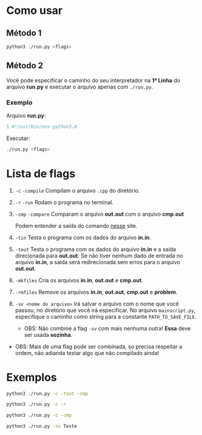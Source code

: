 # Como usar

## Método 1

```bash
python3 ./run.py <flags>
```

## Método 2

Você pode especificar o caminho do seu interpretador  na __1ª Linha__ do arquivo __run.py__ e executar o arquivo apenas com ```./run.py```.

### Exemplo

Arquivo __run.py__:

```py
1 #!/usr/bin/env python3.8
```

Executar:
```bash
./run.py <flags>
```

# Lista de flags

1. ```-c``` ```-compile``` Compilam o arquivo ```.cpp``` do diretório.

2. ```-r``` ```-run``` Rodam o programa no terminal.

3. ```-cmp``` ```-compare``` Comparam o arquivo __out.out__ com o arquivo __cmp.out__ 

    Podem entender a saída do comando [nesse](http://www.bosontreinamentos.com.br/linux/como-comparar-arquivos-no-linux-com-cmp-comm-diff-e-sdiff/) site.

4. ```-tin``` Testa o programa com os dados do arquivo __in.in__.

5. ```-tout``` Testa o programa com os dados do arquivo __in.in__ e a saída direcionada para __out.out__. Se não tiver nenhum dado de entrada no arquivo __in.in__, a saída será redirecionada sem erros para o arquivo __out.out__.

6. ```-mkfiles``` Cria os arquivos __in.in__, __out.out__ e __cmp.out__.

7. ```-rmfiles``` Remove os arquivos __in.in__, __out.out__, __cmp.out__ e __problem__.

8. ```-sv <nome do arquivo>``` Irá salvar o arquivo com o nome que você passou, no diretório que você irá especificar. No arquivo ```mainscript.py```, especifique o caminho como string para a constante ```PATH_TO_SAVE_FILE```.
    
    * OBS: Não combine a flag ```-sv``` com mais nenhuma outra! __Essa__ deve ser usada __sozinha__.
 
* OBS: Mais de uma flag pode ser combinada, so precisa respeitar a ordem, não adianda testar algo que não compilado ainda!



# Exemplos

```bash
python3 ./run.py -c -tout -cmp
```
```bash
python3 ./run.py -c -r
```
```bash
python3 ./run.py -c -cmp
```
```bash
python3 ./run.py -sv Teste
```